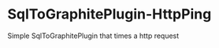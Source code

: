 SqlToGraphitePlugin-HttpPing
============================

Simple SqlToGraphitePlugin that times a http request
